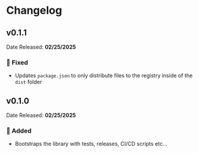 # Changelog

## v0.1.1

Date Released: **02/25/2025**

### 🐛 Fixed

- Updates `package.json` to only distribute files to the registry inside of the `dist` folder

## v0.1.0

Date Released: **02/25/2025**

### 🐛 Added

- Bootstraps the library with tests, releases, CI/CD scripts etc...
